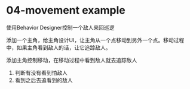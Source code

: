 # 04-movement example

使用Behavior Designer控制一个敌人来回巡逻

添加一个主角，给主角设计UI，让主角从一个点移动到另外一个点。移动过程中，如果主角看到敌人的话，让它追踪敌人。



添加主角控制移动，在移动过程中看到敌人就去追踪敌人

1.  判断有没有看到怕敌人
2.  看到之后去追看到的敌人

